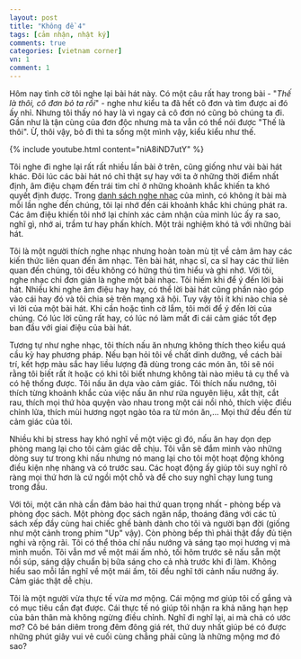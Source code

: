 ```yaml
---
layout: post
title: "Không đề 4"
tags: [cảm nhận, nhật ký]
comments: true
categories: [vietnam corner]
vn: 1
comment: 1
---
```


Hôm nay tình cờ tôi nghe lại bài hát này. Có một câu rất hay trong bài - "*Thế là thôi, cô đơn bỏ ta rồi*" - nghe như kiểu ta đã hết cô đơn và tìm được ai đó ấy nhỉ. Nhưng tôi thấy nó hay là vì ngay cả cô đơn nó cũng bỏ chúng ta đi. Gần như là tận cùng của đơn độc nhưng mà ta vẫn có thể nói được "Thế là thôi". Ừ, thôi vậy, bỏ đi thì ta sống một mình vậy, kiểu kiểu như thế.

{% include youtube.html content="niA8iND7utY" %}

Tôi nghe đi nghe lại rất rất nhiều lần bài ở trên, cũng giống như vài bài hát khác. Đôi lúc các bài hát nó chỉ thật sự hay với ta ở những thời điểm nhất định, âm điệu chạm đến trái tim chỉ ở những khoảnh khắc khiến ta khó quyết định được. Trong [danh sách nghe nhạc](https://www.youtube.com/watch?v=cE6wxDqdOV0&list=PLOnxHoHwYIQv7cGLe_36mOCPxUCnKjQbq) của mình, có không ít bài mà mỗi lần nghe đến chúng, tôi lại nhớ đến cái khoảnh khắc khi chúng phát ra. Các âm điệu khiến tôi nhớ lại chính xác cảm nhận của mình lúc ấy ra sao, nghĩ gì, nhớ ai, trầm tư hay phấn khích. Một trải nghiệm khó tả với những bài hát.

Tôi là một người thích nghe nhạc nhưng hoàn toàn mù tịt về cảm âm hay các kiến thức liên quan đến âm nhạc. Tên bài hát, nhạc sĩ, ca sĩ hay các thứ liên quan đến chúng, tôi đều không có hứng thú tìm hiểu và ghi nhớ. Với tôi, nghe nhạc chỉ đơn giản là nghe một bài nhạc. Tôi hiếm khi để ý đến lời bài hát. Nhiều khi nghe âm điệu hay hay, có thể lời bài hát cũng phần nào góp vào cái hay đó và tôi chia sẻ trên mạng xã hội. Tuy vậy tôi ít khi nào chia sẻ vì lời của một bài hát. Khi cần hoặc tình cờ lắm, tôi mới để ý đến lời của chúng. Có lúc lời cũng rất hay, có lúc nó làm mất đi cái cảm giác tốt đẹp ban đầu với giai điệu của bài hát.

Tương tự như nghe nhạc, tôi thích nấu ăn nhưng không thích theo kiểu quá cầu kỳ hay phương pháp. Nếu bạn hỏi tôi về chất dinh dưỡng, về cách bài trí, kết hợp màu sắc hay liều lượng đã dùng trong các món ăn, tôi sẽ nói rằng tôi biết rất ít hoặc có khi tôi biết nhưng không tài nào miêu tả cụ thể và có hệ thống được. Tôi nấu ăn dựa vào cảm giác. Tôi thích nấu nướng, tôi thích từng khoảnh khắc của việc nấu ăn như rửa nguyên liệu, xắt thịt, cắt rau, thích mọi thứ hòa quyện vào nhau trong một cái nồi nhỏ, thích việc điều chỉnh lửa, thích mùi hương ngọt ngào tỏa ra từ món ăn,... Mọi thứ đều đến từ cảm giác của tôi.

Nhiều khi bị stress hay khó nghĩ về một việc gì đó, nấu ăn hay dọn dẹp phòng mang lại cho tôi cảm giác dễ chịu. Tôi vẫn sẽ đắm mình vào những dòng suy tư trong khi nấu nhưng nó mang lại cho tôi một hoạt động không điều kiện nhẹ nhàng và có trước sau. Các hoạt động ấy giúp tôi suy nghĩ rõ ràng mọi thứ hơn là cứ ngồi một chỗ và để cho suy nghĩ chạy lung tung trong đầu.

Với tôi, một căn nhà cần đảm bảo hai thứ quan trọng nhất - phòng bếp và phòng đọc sách. Một phòng đọc sách ngăn nắp, thoáng đãng với các tủ sách xếp đầy cùng hai chiếc ghế bành dành cho tôi và người bạn đời (giống như một cảnh trong phim "Up" vậy). Còn phòng bếp thì phải thật đầy đủ tiện nghi và rộng rãi. Tôi có thể thỏa chí nấu nướng và sáng tạo mọi hương vị mà mình muốn. Tôi vẫn mơ về một mái ấm nhỏ, tối hôm trước sẽ nấu sẵn một nồi súp, sáng dậy chuẩn bị bữa sáng cho cả nhà trước khi đi làm. Không hiểu sao mỗi lần nghĩ về một mái ấm, tôi đều nghĩ tới cảnh nấu nướng ấy. Cảm giác thật dễ chịu.

Tôi là một người vừa thực tế vừa mơ mộng. Cái mộng mơ giúp tôi cố gắng và có mục tiêu cần đạt được. Cái thực tế nó giúp tôi nhận ra khả năng hạn hẹp của bản thân mà không ngừng điều chỉnh. Nghĩ đi nghĩ lại, ai mà chả có ước mơ? Cô bé bán diêm trong đêm đông giá rét, thứ duy nhất giúp bé có được những phút giây vui vẻ cuối cùng chẳng phải cũng là những mộng mơ đó sao?